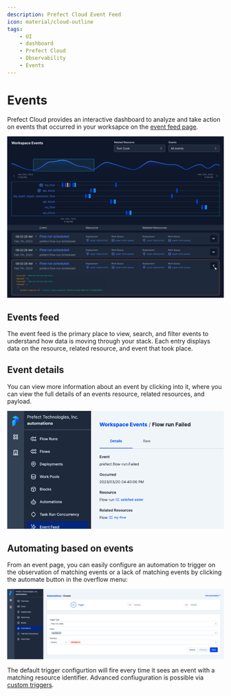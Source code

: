 ```yaml
---
description: Prefect Cloud Event Feed
icon: material/cloud-outline
tags:
    - UI
    - dashboard
    - Prefect Cloud
    - Observability
    - Events
---
```


# Events

Prefect Cloud provides an interactive dashboard to analyze and take action on events that occurred in your worksapce on the [event feed page](/concepts/events-and-resources/).

![Event feed](../img/ui/event-feed.png)

## Events feed

The event feed is the primary place to view, search, and filter events to understand how data is moving through your stack. Each entry displays data on the resource, related resource, and event that took place.

## Event details

You can view more information about an event by clicking into it, where you can view the full details of an events resource, related resources, and payload.

![Event detail](../img/ui/event-detail.png)


## Automating based on events

From an event page, you can easily configure an automation to trigger on the observation of matching events or a lack of matching events by clicking the automate button in the overflow menu:

![Automation from event](../img/ui/automation-from-event.png)

The default trigger configurtion will fire every time it sees an event with a matching resource identifier. Advanced confiuguration is possible via [custom triggers](/ui/automations/). 